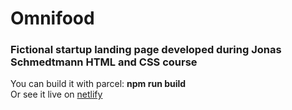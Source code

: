 # Omnifood
### Fictional startup landing page developed during Jonas Schmedtmann HTML and CSS course 
You can build it with parcel: **npm run build**  
Or see it live on [netlify](https://melodic-sunshine-a8cba5.netlify.app/)
